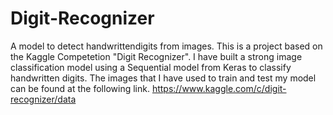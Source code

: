 # Digit-Recognizer
A model to detect handwrittendigits from images. This is a project based on the Kaggle Competetion "Digit Recognizer". I have built a strong image classification model using a Sequential model from Keras to classify handwritten digits. The images that I have used to train and test my model can be found at the following link. https://www.kaggle.com/c/digit-recognizer/data
